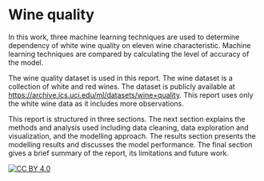 # Wine quality

In this work, three machine learning techniques are used to determine dependency of white wine quality on
eleven wine characteristic. Machine learning techniques are compared by calculating the level of accuracy of
the model.

The wine quality dataset is used in this report. The wine dataset is a collection of white and red wines. The
dataset is publicly available at https://archive.ics.uci.edu/ml/datasets/wine+quality.
This report uses only the white wine data as it includes more observations.

This report is structured in three sections. The next section explains the methods and analysis used including
data cleaning, data exploration and visualization, and the modelling approach. The results section presents
the modelling results and discusses the model performance. The final section gives a brief summary of the
report, its limitations and future work.


[![CC BY 4.0][cc-by-shield]][cc-by] 

[cc-by]: http://creativecommons.org/licenses/by/4.0/
[cc-by-image]: https://i.creativecommons.org/l/by/4.0/88x31.png
[cc-by-shield]: https://img.shields.io/badge/License-CC%20BY%204.0-lightgrey.svg

